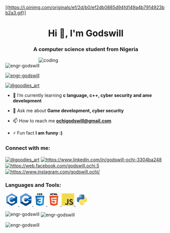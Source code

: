 [(https://i.pinimg.com/originals/ef/2d/b0/ef2db0885d94fd149a4b7914923bb2a3.gif)]
<h1 align="center">Hi 👋, I'm Godswill</h1>
<h3 align="center">A computer science student from Nigeria</h3>
<img align="right" alt="coding" width="400" src="https://www.commercient.com/wp-content/uploads/2019/12/deepLearning.gif">


<p align="left"> <img src="https://komarev.com/ghpvc/?username=engr-godswill&label=Profile%20views&color=0e75b6&style=flat" alt="engr-godswill" /> </p>

<p align="left"> <a href="https://github.com/ryo-ma/github-profile-trophy"><img src="https://github-profile-trophy.vercel.app/?username=engr-godswill" alt="engr-godswill" /></a> </p>

<p align="left"> <a href="https://twitter.com/@goodies_art" target="blank"><img src="https://img.shields.io/twitter/follow/@goodies_art?logo=twitter&style=for-the-badge" alt="@goodies_art" /></a> </p>

- 🌱 I’m currently learning **c language, c++, cyber security and ame development**

- 💬 Ask me about **Game development, cyber security**

- 📫 How to reach me **ochigodswill@gmail.com**

- ⚡ Fun fact **I am funny :)**

<h3 align="left">Connect with me:</h3>
<p align="left">
<a href="https://twitter.com/@goodies_art" target="blank"><img align="center" src="https://raw.githubusercontent.com/rahuldkjain/github-profile-readme-generator/master/src/images/icons/Social/twitter.svg" alt="@goodies_art" height="30" width="40" /></a>
<a href="https://linkedin.com/in/https://www.linkedin.com/in/godswill-ochi-3304ba248" target="blank"><img align="center" src="https://raw.githubusercontent.com/rahuldkjain/github-profile-readme-generator/master/src/images/icons/Social/linked-in-alt.svg" alt="https://www.linkedin.com/in/godswill-ochi-3304ba248" height="30" width="40" /></a>
<a href="https://fb.com/https://web.facebook.com/godswill.ochi.5" target="blank"><img align="center" src="https://raw.githubusercontent.com/rahuldkjain/github-profile-readme-generator/master/src/images/icons/Social/facebook.svg" alt="https://web.facebook.com/godswill.ochi.5" height="30" width="40" /></a>
<a href="https://instagram.com/https://www.instagram.com/godswill.ochi/" target="blank"><img align="center" src="https://raw.githubusercontent.com/rahuldkjain/github-profile-readme-generator/master/src/images/icons/Social/instagram.svg" alt="https://www.instagram.com/godswill.ochi/" height="30" width="40" /></a>
</p>

<h3 align="left">Languages and Tools:</h3>
<p align="left"> <a href="https://www.cprogramming.com/" target="_blank" rel="noreferrer"> <img src="https://raw.githubusercontent.com/devicons/devicon/master/icons/c/c-original.svg" alt="c" width="40" height="40"/> </a> <a href="https://www.w3schools.com/cpp/" target="_blank" rel="noreferrer"> <img src="https://raw.githubusercontent.com/devicons/devicon/master/icons/cplusplus/cplusplus-original.svg" alt="cplusplus" width="40" height="40"/> </a> <a href="https://www.w3schools.com/css/" target="_blank" rel="noreferrer"> <img src="https://raw.githubusercontent.com/devicons/devicon/master/icons/css3/css3-original-wordmark.svg" alt="css3" width="40" height="40"/> </a> <a href="https://www.w3.org/html/" target="_blank" rel="noreferrer"> <img src="https://raw.githubusercontent.com/devicons/devicon/master/icons/html5/html5-original-wordmark.svg" alt="html5" width="40" height="40"/> </a> <a href="https://developer.mozilla.org/en-US/docs/Web/JavaScript" target="_blank" rel="noreferrer"> <img src="https://raw.githubusercontent.com/devicons/devicon/master/icons/javascript/javascript-original.svg" alt="javascript" width="40" height="40"/> </a> <a href="https://www.python.org" target="_blank" rel="noreferrer"> <img src="https://raw.githubusercontent.com/devicons/devicon/master/icons/python/python-original.svg" alt="python" width="40" height="40"/> </a> </p>

<p><img align="left" src="https://github-readme-stats.vercel.app/api/top-langs?username=engr-godswill&show_icons=true&locale=en&layout=compact" alt="engr-godswill" /></p>

<p>&nbsp;<img align="center" src="https://github-readme-stats.vercel.app/api?username=engr-godswill&show_icons=true&locale=en" alt="engr-godswill" /></p>

<p><img align="center" src="https://github-readme-streak-stats.herokuapp.com/?user=engr-godswill&" alt="engr-godswill" /></p>

